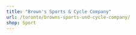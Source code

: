```yaml
---
title: "Brown's Sports & Cycle Company"
url: /toronto/browns-sports-und-cycle-company/
shop: Sport
---
```

